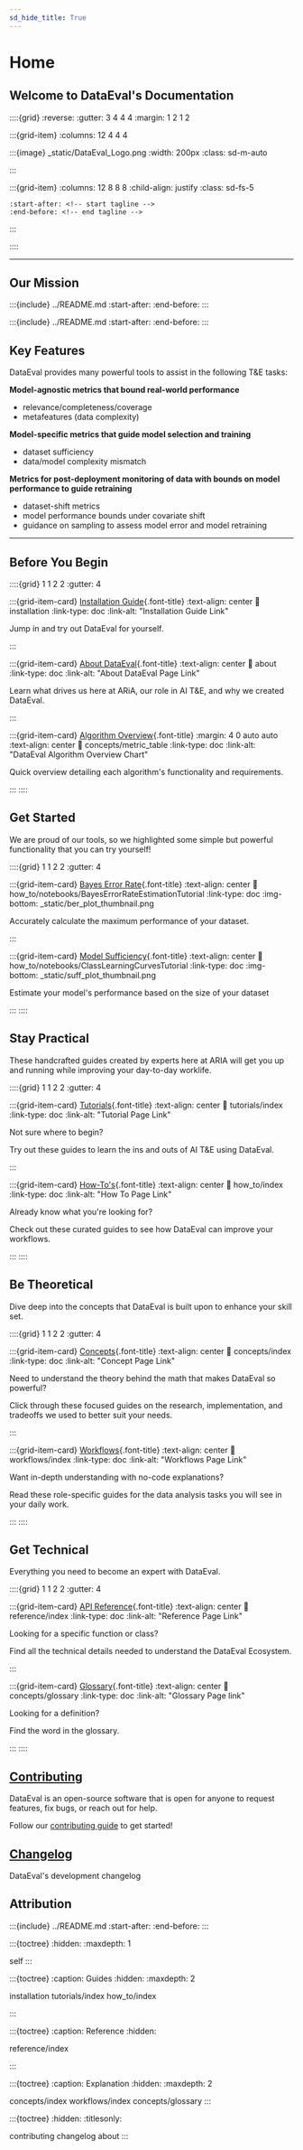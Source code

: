 ```yaml
---
sd_hide_title: True
---
```


# Home

## Welcome to DataEval's Documentation

::::{grid}
:reverse:
:gutter: 3 4 4 4
:margin: 1 2 1 2

:::{grid-item} 
:columns: 12 4 4 4

:::{image} _static/DataEval_Logo.png
:width: 200px
:class: sd-m-auto

:::

:::{grid-item} 
:columns: 12 8 8 8
:child-align: justify
:class: sd-fs-5

```{include} ../README.md
:start-after: <!-- start tagline -->
:end-before: <!-- end tagline -->
```

:::

::::

---

## Our Mission

:::{include} ../README.md
:start-after: <!-- start needs -->
:end-before: <!-- end needs -->
:::

:::{include} ../README.md
:start-after: <!-- start JATIC interop -->
:end-before: <!-- end JATIC interop -->
:::

## Key Features

DataEval provides many powerful tools to assist in the following T&E tasks:

**Model-agnostic metrics that bound real-world performance**
- relevance/completeness/coverage
- metafeatures (data complexity)

**Model-specific metrics that guide model selection and training**
- dataset sufficiency
- data/model complexity mismatch

**Metrics for post-deployment monitoring of data with bounds on model performance to guide retraining**
- dataset-shift metrics
- model performance bounds under covariate shift
- guidance on sampling to assess model error and model retraining

----------------

<!-- SECTION START | Quick, beginner friendly guides as eye catchers. Not a part of Diataxis -->

## Before You Begin

::::{grid} 1 1 2 2
:gutter: 4

:::{grid-item-card} [Installation Guide](installation.md){.font-title}
:text-align: center
:link: installation
:link-type: doc
:link-alt: "Installation Guide Link"

Jump in and try out DataEval for yourself.

:::

:::{grid-item-card} [About DataEval](about.md){.font-title}
:text-align: center
:link: about
:link-type: doc
:link-alt: "About DataEval Page Link"

Learn what drives us here at ARiA, our role in AI T&E, and why we created DataEval.

:::

:::{grid-item-card} [Algorithm Overview](concepts/metric_table.md){.font-title}
:margin: 4 0 auto auto
:text-align: center
:link: concepts/metric_table
:link-type: doc
:link-alt: "DataEval Algorithm Overview Chart"

Quick overview detailing each algorithm's functionality and requirements.

:::
::::


## Get Started

We are proud of our tools, so we highlighted some simple but powerful functionality that you can try yourself!

::::{grid} 1 1 2 2
:gutter: 4

:::{grid-item-card} [Bayes Error Rate](how_to/notebooks/BayesErrorRateEstimationTutorial.ipynb){.font-title}
:text-align: center
:link: how_to/notebooks/BayesErrorRateEstimationTutorial
:link-type: doc
:img-bottom: _static/ber_plot_thumbnail.png

Accurately calculate the maximum performance of your dataset.

<!-- We want to show visualizations of tutorials to peak the interest of a potential user
   Might be good to add a BER graph that a user would need (not necessarily from tutorial)
   i.e. A Graph with training accuracy curve, and a BER line (similar to sufficiency) -->

:::

:::{grid-item-card} [Model Sufficiency](how_to/notebooks/ClassLearningCurvesTutorial.ipynb){.font-title}
:text-align: center
:link: how_to/notebooks/ClassLearningCurvesTutorial
:link-type: doc
:img-bottom: _static/suff_plot_thumbnail.png

Estimate your model's performance based on the size of your dataset

<!-- We should add a datasets blobs image here with the divergence -->

:::
::::

<!-- SECTION END -->

<!-- SECTION START | "In Action" of Diataxis framework-->

## Stay Practical

These handcrafted guides created by experts here at ARIA will get you up and running while improving your day-to-day worklife.

::::{grid} 1 1 2 2
:gutter: 4

:::{grid-item-card} [Tutorials](tutorials/index.md){.font-title}
:text-align: center
:link: tutorials/index
:link-type: doc
:link-alt: "Tutorial Page Link"

Not sure where to begin?

Try out these guides to learn the ins and outs of AI T&E using DataEval.

:::

:::{grid-item-card} [How-To's](how_to/index.md){.font-title}
:text-align: center
:link: how_to/index
:link-type: doc
:link-alt: "How To Page Link"

Already know what you're looking for?

Check out these curated guides to see how DataEval can improve your workflows.

:::
::::

<!-- SECTION END -->

<!-- SECTION START | "In cognition (theory)" of Diataxis framework -->

<!-- Split acquisition (learning) and application (practice) since multiple types of explanation -->
<!-- SUBSECTION START | Explanations -->
## Be Theoretical

Dive deep into the concepts that DataEval is built upon to enhance your skill set.

::::{grid} 1 1 2 2
:gutter: 4

:::{grid-item-card} [Concepts](concepts/index.md){.font-title}
:text-align: center
:link: concepts/index
:link-type: doc
:link-alt: "Concept Page Link"

Need to understand the theory behind the math that makes DataEval so powerful?

Click through these focused guides on the research, implementation, and tradeoffs we used to better suit your needs.

:::

:::{grid-item-card} [Workflows](workflows/index.md){.font-title}
:text-align: center
:link: workflows/index
:link-type: doc
:link-alt: "Workflows Page Link"

Want in-depth understanding with no-code explanations?

Read these role-specific guides for the data analysis tasks you will see in your daily work.

:::
::::

<!-- SUBSECTION END -->

<!-- SUBSECTION START | Reference -->
## Get Technical

Everything you need to become an expert with DataEval.

::::{grid} 1 1 2 2
:gutter: 4

:::{grid-item-card} [API Reference](reference/index.rst){.font-title}
:text-align: center
:link: reference/index
:link-type: doc
:link-alt: "Reference Page Link"

Looking for a specific function or class?

Find all the technical details needed to understand the DataEval Ecosystem.

:::

:::{grid-item-card} [Glossary](concepts/glossary.md){.font-title}
:text-align: center
:link: concepts/glossary
:link-type: doc
:link-alt: "Glossary Page link"

Looking for a definition?

Find the word in the glossary.

:::
::::
<!-- SUBSECTION END -->

<!-- SECTION END -->

## [Contributing](contributing.md)

DataEval is an open-source software that is open for anyone to request features, fix bugs, or reach out for help. 

Follow our [contributing guide](contributing.md) to get started!

## [Changelog](changelog.md)

DataEval's development changelog

## Attribution

:::{include} ../README.md
:start-after: <!-- start attribution -->
:end-before: <!-- end attribution -->
:::

<!-- BELOW IS SIDEBAR TOC TREE -->

:::{toctree}
:hidden:
:maxdepth: 1

self
:::

:::{toctree}
:caption: Guides
:hidden:
:maxdepth: 2

installation
tutorials/index
how_to/index

:::

:::{toctree}
:caption: Reference
:hidden:

reference/index

:::

:::{toctree}
:caption: Explanation
:hidden:
:maxdepth: 2

concepts/index
workflows/index
concepts/glossary
:::

:::{toctree}
:hidden:
:titlesonly:

contributing
changelog
about
:::

